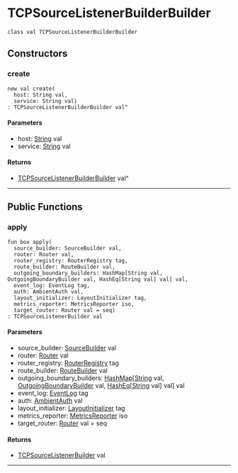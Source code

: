 # TCPSourceListenerBuilderBuilder

```pony
class val TCPSourceListenerBuilderBuilder
```

## Constructors

### create

```pony
new val create(
  host: String val,
  service: String val)
: TCPSourceListenerBuilderBuilder val^
```
#### Parameters

*   host: [String](builtin-String) val
*   service: [String](builtin-String) val

#### Returns

* [TCPSourceListenerBuilderBuilder](wallaroo-core-source-tcp_source-TCPSourceListenerBuilderBuilder) val^

---

## Public Functions

### apply

```pony
fun box apply(
  source_builder: SourceBuilder val,
  router: Router val,
  router_registry: RouterRegistry tag,
  route_builder: RouteBuilder val,
  outgoing_boundary_builders: HashMap[String val, OutgoingBoundaryBuilder val, HashEq[String val] val] val,
  event_log: EventLog tag,
  auth: AmbientAuth val,
  layout_initializer: LayoutInitializer tag,
  metrics_reporter: MetricsReporter iso,
  target_router: Router val = seq)
: TCPSourceListenerBuilder val
```
#### Parameters

*   source_builder: [SourceBuilder](wallaroo-core-source-SourceBuilder) val
*   router: [Router](wallaroo-core-topology-Router) val
*   router_registry: [RouterRegistry](wallaroo-ent-router_registry-RouterRegistry) tag
*   route_builder: [RouteBuilder](wallaroo-core-routing-RouteBuilder) val
*   outgoing_boundary_builders: [HashMap](collections-HashMap)\[[String](builtin-String) val, [OutgoingBoundaryBuilder](wallaroo-core-boundary-OutgoingBoundaryBuilder) val, [HashEq](collections-HashEq)\[[String](builtin-String) val\] val\] val
*   event_log: [EventLog](wallaroo-ent-recovery-EventLog) tag
*   auth: [AmbientAuth](builtin-AmbientAuth) val
*   layout_initializer: [LayoutInitializer](wallaroo-core-initialization-LayoutInitializer) tag
*   metrics_reporter: [MetricsReporter](wallaroo-core-metrics-MetricsReporter) iso
*   target_router: [Router](wallaroo-core-topology-Router) val = seq

#### Returns

* [TCPSourceListenerBuilder](wallaroo-core-source-tcp_source-TCPSourceListenerBuilder) val

---

